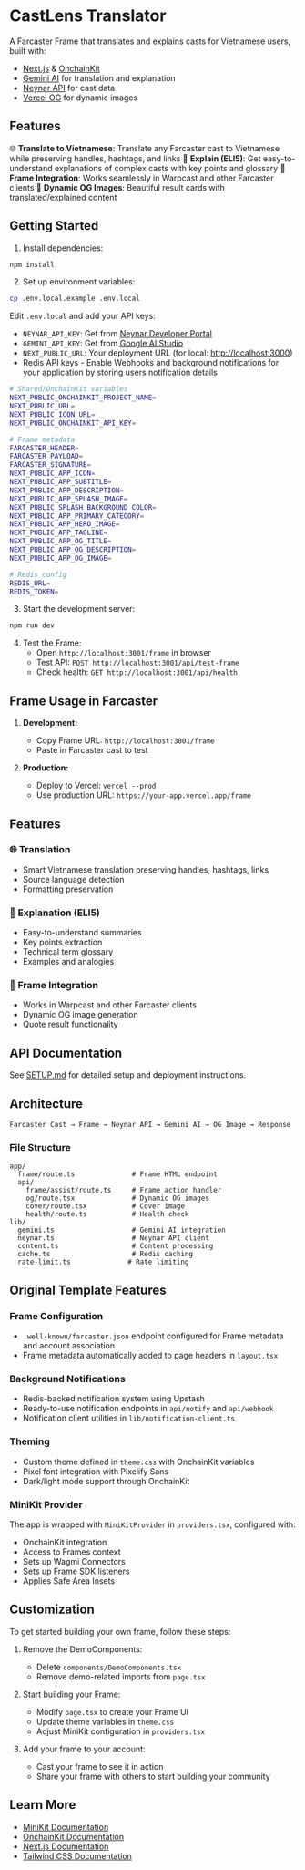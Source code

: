 # CastLens Translator

A Farcaster Frame that translates and explains casts for Vietnamese users, built with:

- [Next.js](https://nextjs.org) & [OnchainKit](https://www.base.org/builders/onchainkit)
- [Gemini AI](https://ai.google.dev) for translation and explanation
- [Neynar API](https://neynar.com) for cast data
- [Vercel OG](https://vercel.com/docs/functions/edge-functions/og-image-generation) for dynamic images

## Features

🌐 **Translate to Vietnamese**: Translate any Farcaster cast to Vietnamese while preserving handles, hashtags, and links
🤖 **Explain (ELI5)**: Get easy-to-understand explanations of complex casts with key points and glossary
📱 **Frame Integration**: Works seamlessly in Warpcast and other Farcaster clients
🎨 **Dynamic OG Images**: Beautiful result cards with translated/explained content

## Getting Started

1. Install dependencies:

```bash
npm install
```

2. Set up environment variables:

```bash
cp .env.local.example .env.local
```

Edit `.env.local` and add your API keys:

- `NEYNAR_API_KEY`: Get from [Neynar Developer Portal](https://neynar.com)
- `GEMINI_API_KEY`: Get from [Google AI Studio](https://aistudio.google.com)
- `NEXT_PUBLIC_URL`: Your deployment URL (for local: <http://localhost:3000>)
- Redis API keys - Enable Webhooks and background notifications for your application by storing users notification details

```bash
# Shared/OnchainKit variables
NEXT_PUBLIC_ONCHAINKIT_PROJECT_NAME=
NEXT_PUBLIC_URL=
NEXT_PUBLIC_ICON_URL=
NEXT_PUBLIC_ONCHAINKIT_API_KEY=

# Frame metadata
FARCASTER_HEADER=
FARCASTER_PAYLOAD=
FARCASTER_SIGNATURE=
NEXT_PUBLIC_APP_ICON=
NEXT_PUBLIC_APP_SUBTITLE=
NEXT_PUBLIC_APP_DESCRIPTION=
NEXT_PUBLIC_APP_SPLASH_IMAGE=
NEXT_PUBLIC_SPLASH_BACKGROUND_COLOR=
NEXT_PUBLIC_APP_PRIMARY_CATEGORY=
NEXT_PUBLIC_APP_HERO_IMAGE=
NEXT_PUBLIC_APP_TAGLINE=
NEXT_PUBLIC_APP_OG_TITLE=
NEXT_PUBLIC_APP_OG_DESCRIPTION=
NEXT_PUBLIC_APP_OG_IMAGE=

# Redis config
REDIS_URL=
REDIS_TOKEN=
```

3. Start the development server:

```bash
npm run dev
```

4. Test the Frame:
   - Open `http://localhost:3001/frame` in browser
   - Test API: `POST http://localhost:3001/api/test-frame`
   - Check health: `GET http://localhost:3001/api/health`

## Frame Usage in Farcaster

1. **Development:**
   - Copy Frame URL: `http://localhost:3001/frame`
   - Paste in Farcaster cast to test

2. **Production:**
   - Deploy to Vercel: `vercel --prod`
   - Use production URL: `https://your-app.vercel.app/frame`

## Features

### 🌐 Translation

- Smart Vietnamese translation preserving handles, hashtags, links
- Source language detection
- Formatting preservation

### 🤖 Explanation (ELI5)

- Easy-to-understand summaries
- Key points extraction
- Technical term glossary
- Examples and analogies

### 📱 Frame Integration

- Works in Warpcast and other Farcaster clients
- Dynamic OG image generation
- Quote result functionality

## API Documentation

See [SETUP.md](./SETUP.md) for detailed setup and deployment instructions.

## Architecture

```
Farcaster Cast → Frame → Neynar API → Gemini AI → OG Image → Response
```

### File Structure

```
app/
  frame/route.ts              # Frame HTML endpoint
  api/
    frame/assist/route.ts     # Frame action handler
    og/route.tsx              # Dynamic OG images
    cover/route.tsx           # Cover image
    health/route.ts           # Health check
lib/
  gemini.ts                   # Gemini AI integration
  neynar.ts                   # Neynar API client
  content.ts                  # Content processing
  cache.ts                    # Redis caching
  rate-limit.ts              # Rate limiting
```

## Original Template Features

### Frame Configuration

- `.well-known/farcaster.json` endpoint configured for Frame metadata and account association
- Frame metadata automatically added to page headers in `layout.tsx`

### Background Notifications

- Redis-backed notification system using Upstash
- Ready-to-use notification endpoints in `api/notify` and `api/webhook`
- Notification client utilities in `lib/notification-client.ts`

### Theming

- Custom theme defined in `theme.css` with OnchainKit variables
- Pixel font integration with Pixelify Sans
- Dark/light mode support through OnchainKit

### MiniKit Provider

The app is wrapped with `MiniKitProvider` in `providers.tsx`, configured with:

- OnchainKit integration
- Access to Frames context
- Sets up Wagmi Connectors
- Sets up Frame SDK listeners
- Applies Safe Area Insets

## Customization

To get started building your own frame, follow these steps:

1. Remove the DemoComponents:
   - Delete `components/DemoComponents.tsx`
   - Remove demo-related imports from `page.tsx`

2. Start building your Frame:
   - Modify `page.tsx` to create your Frame UI
   - Update theme variables in `theme.css`
   - Adjust MiniKit configuration in `providers.tsx`

3. Add your frame to your account:
   - Cast your frame to see it in action
   - Share your frame with others to start building your community

## Learn More

- [MiniKit Documentation](https://docs.base.org/builderkits/minikit/overview)
- [OnchainKit Documentation](https://docs.base.org/builderkits/onchainkit/getting-started)
- [Next.js Documentation](https://nextjs.org/docs)
- [Tailwind CSS Documentation](https://tailwindcss.com/docs)
